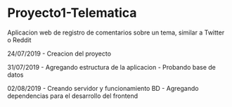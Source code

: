 # Proyecto1-Telematica
Aplicacion web de registro de comentarios sobre un tema, similar a Twitter o Reddit

24/07/2019 - Creacion del proyecto

31/07/2019 - Agregando estructura de la aplicacion
           - Probando base de datos

02/08/2019 - Creando servidor y funcionamiento BD
           - Agregando dependencias para el desarrollo del frontend